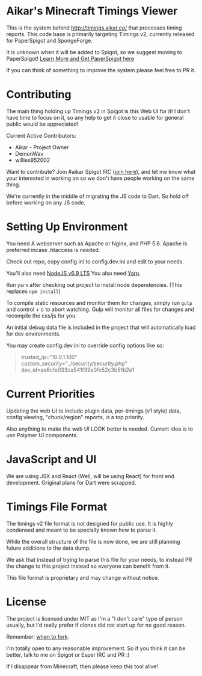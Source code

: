 Aikar's Minecraft Timings Viewer
=======

This is the system behind <http://timings.aikar.co/> that processes timing reports.
This code base is primarily targeting Timings v2, currently released for PaperSpigot and SpongeForge.

It is unknown when it will be added to Spigot, so we suggest moving to PaperSpigot! [Learn More and Get PaperSpigot here](https://paper.readthedocs.org/en/paper-1.8/)

If you can think of something to improve the system please feel free to PR it.
 

Contributing
======

The main thing holding up Timings v2 in Spigot is this Web UI for it! I don't have time to focus on it, so any help to get it close to usable for general public would be appreciated!

Current Active Contributors:
  - Aikar - Project Owner
  - DemonWav
  - willies952002

Want to contribute? Join #aikar Spigot IRC ([join here](https://irc.spi.gt/iris/?channels=#aikar)), 
and let me know what your interested in working on so we don't have people working on the same thing.

We're currently in the middle of migrating the JS code to Dart. So hold off before working on any JS code.

Setting Up Environment
=====
You need A webserver such as Apache or Nginx, and PHP 5.6.
Apache is preferred incase .htaccess is needed.

Check out repo, copy config.ini to config.dev.ini and edit to your needs.

You'll also need [NodeJS v6.9 LTS](https://nodejs.org/en/download/)
You also need [Yarn](https://yarnpkg.com/en/docs/install).

Run `yarn` after checking out project to install node dependencies. (This replaces `npm install`)

To compile static resources and monitor them for changes, simply run `gulp` and control + c to abort watching.
Gulp will monitor all files for changes and recompile the css/js for you.

An initial debug data file is included in the project that will automatically load for dev environments.

You may create config.dev.ini to override config options like so:

>trusted_ip="10.0.1.100"  
>custom_security="../security/security.php"  
>dev_id=ae6cfe033ca541f39a0fc52c3b51b2e1

Current Priorities
=====

Updating the web UI to include plugin data, per-timings (v1 style) data, config viewing, "chunk/region" reports, is a top priority.

Also anything to make the web UI LOOK better is needed. Current idea is to use Polymer UI components.

JavaScript and UI
======
We are using JSX and React (Well, will be using React) for front end development.
Original plans for Dart were scrapped.

Timings File Format
======
The timings v2 file format is not designed for public use. It is highly condensed and meant to be specially known how to parse it.

While the overall structure of the file is now done, we are still planning future additions to the data dump.

We ask that instead of trying to parse this file for your needs, to instead PR the change to this project instead so
everyone can benefit from it.

This file format is proprietary and may change without notice. 

License
======
The project is licensed under MIT as I'm a "I don't care" type of person usually, but I'd really prefer if clones did not start up for no good reason.

Remember: [when to fork](http://jamesdixon.wordpress.com/forking-protocol-why-when-and-how-to-fork-an-open-source-project/).

I'm totally open to any reasonable improvement. So if you think it can be better, talk to me on Spigot or Esper IRC and PR :)

If I disappear from Minecraft, then please keep this tool alive!
